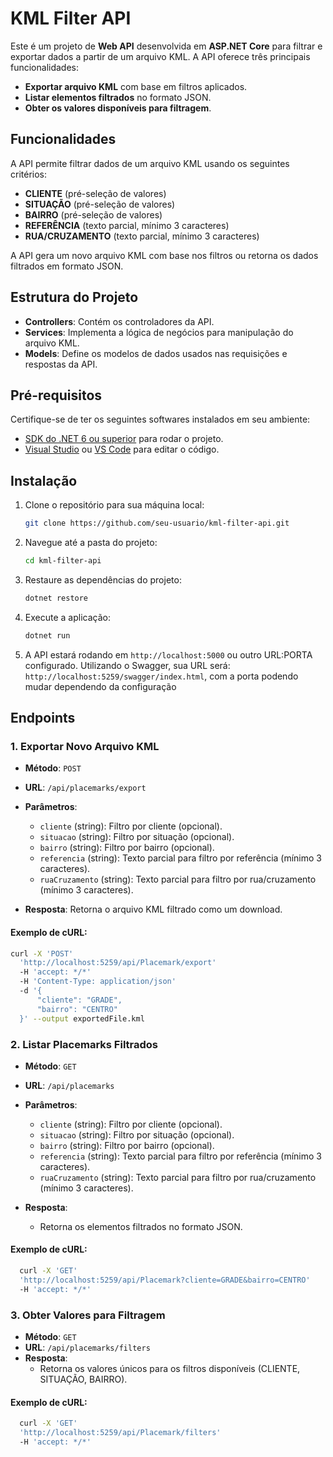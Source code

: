 # KML Filter API

Este é um projeto de **Web API** desenvolvida em **ASP.NET Core** para filtrar e exportar dados a partir de um arquivo KML. A API oferece três principais funcionalidades:

- **Exportar arquivo KML** com base em filtros aplicados.
- **Listar elementos filtrados** no formato JSON.
- **Obter os valores disponíveis para filtragem**.

## Funcionalidades

A API permite filtrar dados de um arquivo KML usando os seguintes critérios:

- **CLIENTE** (pré-seleção de valores)
- **SITUAÇÃO** (pré-seleção de valores)
- **BAIRRO** (pré-seleção de valores)
- **REFERÊNCIA** (texto parcial, mínimo 3 caracteres)
- **RUA/CRUZAMENTO** (texto parcial, mínimo 3 caracteres)

A API gera um novo arquivo KML com base nos filtros ou retorna os dados filtrados em formato JSON.

## Estrutura do Projeto

- **Controllers**: Contém os controladores da API.
- **Services**: Implementa a lógica de negócios para manipulação do arquivo KML.
- **Models**: Define os modelos de dados usados nas requisições e respostas da API.

## Pré-requisitos

Certifique-se de ter os seguintes softwares instalados em seu ambiente:

- [SDK do .NET 6 ou superior](https://dotnet.microsoft.com/download/dotnet) para rodar o projeto.
- [Visual Studio](https://visualstudio.microsoft.com/) ou [VS Code](https://code.visualstudio.com/) para editar o código.

## Instalação

1. Clone o repositório para sua máquina local:
    ```bash
    git clone https://github.com/seu-usuario/kml-filter-api.git
    ```

2. Navegue até a pasta do projeto:
    ```bash
    cd kml-filter-api
    ```

3. Restaure as dependências do projeto:
    ```bash
    dotnet restore
    ```

4. Execute a aplicação:
    ```bash
    dotnet run
    ```

5. A API estará rodando em `http://localhost:5000` ou outro URL:PORTA configurado. 
   Utilizando o Swagger, sua URL será: `http://localhost:5259/swagger/index.html`, com a porta podendo mudar dependendo da configuração

## Endpoints

### 1. Exportar Novo Arquivo KML

- **Método**: `POST`
- **URL**: `/api/placemarks/export`
- **Parâmetros**:
    - `cliente` (string): Filtro por cliente (opcional).
    - `situacao` (string): Filtro por situação (opcional).
    - `bairro` (string): Filtro por bairro (opcional).
    - `referencia` (string): Texto parcial para filtro por referência (mínimo 3 caracteres).
    - `ruaCruzamento` (string): Texto parcial para filtro por rua/cruzamento (mínimo 3 caracteres).

- **Resposta**: Retorna o arquivo KML filtrado como um download.

#### Exemplo de cURL:
```bash
curl -X 'POST' 
  'http://localhost:5259/api/Placemark/export' 
  -H 'accept: */*' 
  -H 'Content-Type: application/json' 
  -d '{
      "cliente": "GRADE",
      "bairro": "CENTRO"
  }' --output exportedFile.kml
```

### 2. Listar Placemarks Filtrados

- **Método**: `GET`
- **URL**: `/api/placemarks`
- **Parâmetros**:
  - `cliente` (string): Filtro por cliente (opcional).
  - `situacao` (string): Filtro por situação (opcional).
  - `bairro` (string): Filtro por bairro (opcional).
  - `referencia` (string): Texto parcial para filtro por referência (mínimo 3 caracteres).
  - `ruaCruzamento` (string): Texto parcial para filtro por rua/cruzamento (mínimo 3 caracteres).

- **Resposta**:
  - Retorna os elementos filtrados no formato JSON.

#### Exemplo de cURL:
```bash
  curl -X 'GET'
  'http://localhost:5259/api/Placemark?cliente=GRADE&bairro=CENTRO'
  -H 'accept: */*'
```

### 3. Obter Valores para Filtragem

- **Método**: `GET`
- **URL**: `/api/placemarks/filters`
- **Resposta**:
  - Retorna os valores únicos para os filtros disponíveis (CLIENTE, SITUAÇÃO, BAIRRO).

#### Exemplo de cURL:
```bash
  curl -X 'GET' 
  'http://localhost:5259/api/Placemark/filters' 
  -H 'accept: */*'
```

